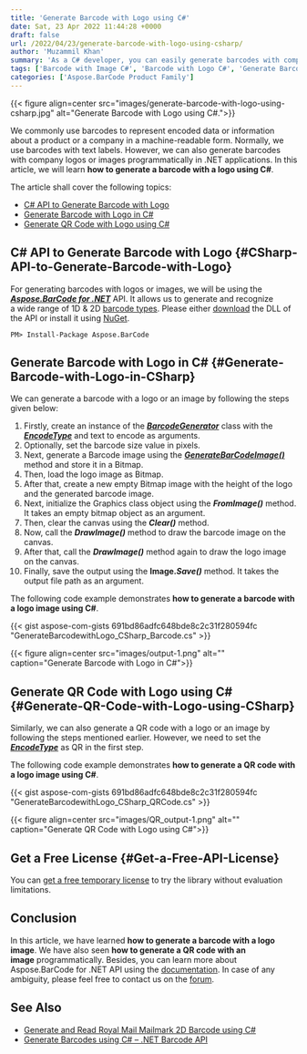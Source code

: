 ```yaml
---
title: 'Generate Barcode with Logo using C#'
date: Sat, 23 Apr 2022 11:44:28 +0000
draft: false
url: /2022/04/23/generate-barcode-with-logo-using-csharp/
author: 'Muzammil Khan'
summary: 'As a C# developer, you can easily generate barcodes with company logos or images programmatically in .NET applications. In this article, you will learn **how to generate a barcode with a logo using C#**.'
tags: ['Barcode with Image C#', 'Barcode with Logo C#', 'Generate Barcode in C#', 'QR Code in C#', 'QR Code with Image C#', 'QR Code with Logo C#']
categories: ['Aspose.BarCode Product Family']
---
```




{{< figure align=center src="images/generate-barcode-with-logo-using-csharp.jpg" alt="Generate Barcode with Logo using C#.">}}


We commonly use barcodes to represent encoded data or information about a product or a company in a machine-readable form. Normally, we use barcodes with text labels. However, we can also generate barcodes with company logos or images programmatically in .NET applications. In this article, we will learn **how to generate a barcode with a logo using C#**.

The article shall cover the following topics:

*   [C# API to Generate Barcode with Logo][1]
*   [Generate Barcode with Logo in C#][2]
*   [Generate QR Code with Logo using C#][3]

## C# API to Generate Barcode with Logo {#CSharp-API-to-Generate-Barcode-with-Logo}

For generating barcodes with logos or images, we will be using the **_[Aspose.BarCode for .NET][4]_** API. It allows us to generate and recognize a wide range of 1D & 2D [barcode types][5]. Please either [download][6] the DLL of the API or install it using [NuGet][7].

```
PM> Install-Package Aspose.BarCode
```

## Generate Barcode with Logo in C# {#Generate-Barcode-with-Logo-in-CSharp}

We can generate a barcode with a logo or an image by following the steps given below:

1.  Firstly, create an instance of the **_[BarcodeGenerator][8]_** class with the _**[EncodeType][9]**_ and text to encode as arguments.
2.  Optionally, set the barcode size value in pixels.
3.  Next, generate a Barcode image using the **_[GenerateBarCodeImage()][10]_** method and store it in a Bitmap.
4.  Then, load the logo image as Bitmap.
5.  After that, create a new empty Bitmap image with the height of the logo and the generated barcode image.
6.  Next, initialize the Graphics class object using the **_FromImage()_** method. It takes an empty bitmap object as an argument.
7.  Then, clear the canvas using the **_Clear()_** method.
8.  Now, call the **_DrawImage()_** method to draw the barcode image on the canvas.
9.  After that, call the **_DrawImage()_** method again to draw the logo image on the canvas.
10.  Finally, save the output using the **Image._Save()_** method. It takes the output file path as an argument.

The following code example demonstrates **how to generate a barcode with a logo image using C#**.

{{< gist aspose-com-gists 691bd86adfc648bde8c2c31f280594fc "GenerateBarcodewithLogo_CSharp_Barcode.cs" >}}



{{< figure align=center src="images/output-1.png" alt="" caption="Generate Barcode with Logo in C#">}}


## Generate QR Code with Logo using C# {#Generate-QR-Code-with-Logo-using-CSharp}

Similarly, we can also generate a QR code with a logo or an image by following the steps mentioned earlier. However, we need to set the _**[EncodeType][11]**_ as QR in the first step.

The following code example demonstrates **how to generate a QR code with a logo image using C#**.

{{< gist aspose-com-gists 691bd86adfc648bde8c2c31f280594fc "GenerateBarcodewithLogo_CSharp_QRCode.cs" >}}



{{< figure align=center src="images/QR_output-1.png" alt="" caption="Generate QR Code with Logo using C#">}}


## Get a Free License {#Get-a-Free-API-License}

You can [get a free temporary license][12] to try the library without evaluation limitations.

## Conclusion

In this article, we have learned **how to generate a barcode with a logo image**. We have also seen **how to generate a QR code with an image** programmatically. Besides, you can learn more about Aspose.BarCode for .NET API using the [documentation][13]. In case of any ambiguity, please feel free to contact us on the [forum][14].

## See Also

*   [Generate and Read Royal Mail Mailmark 2D Barcode using C#][15]
*   [Generate Barcodes using C# – .NET Barcode API][16]




[1]: #CSharp-API-to-Generate-Barcode-with-Logo
[2]: #Generate-Barcode-with-Logo-in-CSharp
[3]: #Generate-QR-Code-with-Logo-using-CSharp
[4]: https://products.aspose.com/barcode/net/
[5]: https://docs.aspose.com/barcode/net/barcode-supported-symbologies/
[6]: https://downloads.aspose.com/barcode/net
[7]: https://www.nuget.org/packages/aspose.barcode
[8]: https://apireference.aspose.com/barcode/net/aspose.barcode.generation/barcodegenerator
[9]: https://apireference.aspose.com/barcode/net/aspose.barcode.generation/encodetypes
[10]: https://apireference.aspose.com/barcode/net/aspose.barcode.generation/barcodegenerator/methods/generatebarcodeimage
[11]: https://apireference.aspose.com/barcode/net/aspose.barcode.generation/encodetypes
[12]: https://purchase.aspose.com/temporary-license
[13]: https://docs.aspose.com/barcode/net/
[14]: https://forum.aspose.com/c/barcode/13
[15]: https://blog.aspose.com/2022/03/03/generate-and-read-royal-mail-mailmark-2d-barcode-using-csharp/
[16]: https://blog.aspose.com/2020/10/19/generate-barcodes-using-csharp/




